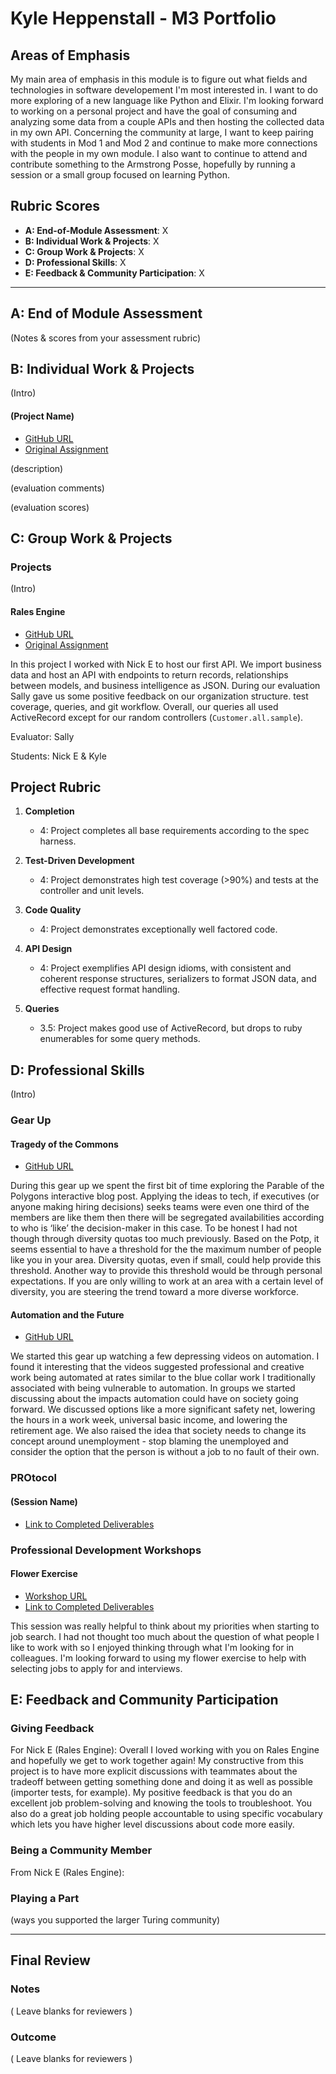 # Kyle Heppenstall - M3 Portfolio

## Areas of Emphasis

My main area of emphasis in this module is to figure out what fields and technologies in software developement I'm most interested in. I want to do more exploring of a new language like Python and Elixir. I'm looking forward to working on a personal project and have the goal of consuming and analyzing some data from a couple APIs and then hosting the collected data in my own API. Concerning the community at large, I want to keep pairing with students in Mod 1 and Mod 2 and continue to make more connections with the people in my own module. I also want to continue to attend and contribute something to the Armstrong Posse, hopefully by running a session or a small group focused on learning Python.

## Rubric Scores

*   **A: End-of-Module Assessment**: X
*   **B: Individual Work & Projects**: X
*   **C: Group Work & Projects**: X
*   **D: Professional Skills**: X
*   **E: Feedback & Community Participation**: X

-----------------------

## A: End of Module Assessment

(Notes & scores from your assessment rubric)


## B: Individual Work & Projects

(Intro)

#### (Project Name)

*   [GitHub URL]()
*   [Original Assignment]()

(description)

(evaluation comments)

(evaluation scores)

## C: Group Work & Projects

### Projects

(Intro)

#### Rales Engine

*   [GitHub URL](https://github.com/ski-climb/rales_engine/)
*   [Original Assignment](https://github.com/turingschool/lesson_plans/blob/master/ruby_03-professional_rails_applications/rails_engine.md)

In this project I worked with Nick E to host our first API. We import business data and host an API with endpoints to return records, relationships between models, and business intelligence as JSON. During our evaluation Sally gave us some positive feedback on our organization structure.  test coverage, queries, and git workflow. Overall, our queries all used ActiveRecord except for our random controllers (`Customer.all.sample`).

Evaluator: Sally

Students: Nick E & Kyle


## Project Rubric

1. **Completion**

    * 4: Project completes all base requirements according to the spec harness.

1. **Test-Driven Development**

    * 4: Project demonstrates high test coverage (>90%) and tests at the controller and unit levels.

1. **Code Quality**

    * 4: Project demonstrates exceptionally well factored code.

1. **API Design**

    * 4: Project exemplifies API design idioms, with consistent and coherent response structures, serializers to format JSON data, and effective request format handling.

1. **Queries**

    * 3.5: Project makes good use of ActiveRecord, but drops to ruby enumerables for some query methods.


## D: Professional Skills
(Intro)

### Gear Up
#### Tragedy of the Commons

*   [GitHub URL](https://github.com/turingschool/gear-up/blob/master/tragedy_of_the_commons.markdown)

During this gear up we spent the first bit of time exploring the Parable of the Polygons interactive blog post. Applying the ideas to tech, if executives (or anyone making hiring decisions) seeks teams were even one third of the members are like them then there will be segregated availabilities according to who is ‘like’ the decision-maker in this case. To be honest I had not though through diversity quotas too much previously. Based on the Potp, it seems essential to have a threshold for the the maximum number of people like you in your area.  Diversity quotas, even if small, could help provide this threshold. Another way to provide this threshold would be through personal expectations. If you are only willing to work at an area with a certain level of diversity, you are steering the trend toward a more diverse workforce.

#### Automation and the Future

*   [GitHub URL](https://github.com/turingschool/gear-up/blob/master/automation.markdown)

We started this gear up watching a few depressing videos on automation. I found it interesting that the videos suggested professional and creative work being automated at rates similar to the blue collar work I traditionally associated with being vulnerable to automation. In groups we started discussing about the impacts automation could have on society going forward. We discussed options like a more significant safety net, lowering the hours in a work week, universal basic income, and lowering the retirement age. We also raised the idea that society needs to change its concept around unemployment - stop blaming the unemployed and consider the option that the person is without a job to no fault of their own.

### PROtocol
#### (Session Name)

*   [Link to Completed Deliverables]()

### Professional Development Workshops
#### Flower Exercise

*   [Workshop URL](https://github.com/turingschool/professional_skills/blob/master/module_three/flower_exercise.md)
*   [Link to Completed Deliverables](https://gist.github.com/kheppenstall/1930f63ab3978c60665a0e804cc72d88/edit)

This session was really helpful to think about my priorities when starting to job search. I had not thought too much about the question of what people I like to work with so I enjoyed thinking through what I'm looking for in colleagues. I'm looking forward to using my flower exercise to help with selecting jobs to apply for and interviews.

## E: Feedback and Community Participation

### Giving Feedback

For Nick E (Rales Engine): Overall I loved working with you on Rales Engine and hopefully we get to work together again! My constructive from this project is to have more explicit discussions with teammates about the tradeoff between getting something done and doing it as well as possible (importer tests, for example). My positive feedback is that you do an excellent job problem-solving and knowing the tools to troubleshoot. You also do a great job holding people accountable to using specific vocabulary which lets you have higher level discussions about code more easily.

### Being a Community Member

From Nick E (Rales Engine):

### Playing a Part

(ways you supported the larger Turing community)

------------------

## Final Review

### Notes

( Leave blanks for reviewers )

### Outcome

( Leave blanks for reviewers )